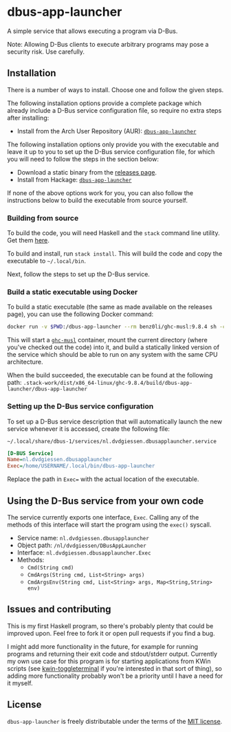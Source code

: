 # dbus-app-launcher

A simple service that allows executing a program via D-Bus.

Note: Allowing D-Bus clients to execute arbitrary programs may pose a security
risk. Use carefully.

## Installation

There is a number of ways to install. Choose one and follow the given steps.

The following installation options provide a complete package which already
include a D-Bus service configuration file, so require no extra steps after
installing:

- Install from the Arch User Repository (AUR):
  [`dbus-app-launcher`](https://aur.archlinux.org/packages/dbus-app-launcher)

The following installation options only provide you with the executable and
leave it up to you to set up the D-Bus service configuration file, for which
you will need to follow the steps in the section below:

- Download a static binary from the
  [releases page](https://github.com/DvdGiessen/dbus-app-launcher/releases).
- Install from Hackage:
  [`dbus-app-launcher`](https://hackage.haskell.org/package/dbus-app-launcher)

If none of the above options work for you, you can also follow the instructions
below to build the executable from source yourself.

### Building from source

To build the code, you will need Haskell and the `stack` command line utility.
Get them [here](https://docs.haskellstack.org/en/stable/).

To build and install, run `stack install`. This will build the code and copy the
executable to `~/.local/bin`.

Next, follow the steps to set up the D-Bus service.

### Build a static executable using Docker

To build a static executable (the same as made available on the releases page),
you can use the following Docker command:

```sh
docker run -v $PWD:/dbus-app-launcher --rm benz0li/ghc-musl:9.8.4 sh -c "cd /dbus-app-launcher && exec stack --allow-different-user build --no-install-ghc --system-ghc --ghc-options='-static -optl-static'"
```

This will start a [`ghc-musl`](https://github.com/benz0li/ghc-musl) container,
mount the current directory (where you've checked out the code) into it, and
build a statically linked version of the service which should be able to run on
any system with the same CPU architecture.

When the build succeeded, the executable can be found at the following path:
`.stack-work/dist/x86_64-linux/ghc-9.8.4/build/dbus-app-launcher/dbus-app-launcher`

### Setting up the D-Bus service configuration

To set up a D-Bus service description that will automatically launch the new
service whenever it is accessed, create the following file:

`~/.local/share/dbus-1/services/nl.dvdgiessen.dbusapplauncher.service`

```ini
[D-BUS Service]
Name=nl.dvdgiessen.dbusapplauncher
Exec=/home/USERNAME/.local/bin/dbus-app-launcher
```

Replace the path in `Exec=` with the actual location of the executable.

## Using the D-Bus service from your own code

The service currently exports one interface, `Exec`. Calling any of the methods
of this interface will start the program using the `exec()` syscall.

- Service name: `nl.dvdgiessen.dbusapplauncher`
- Object path: `/nl/dvdgiessen/DBusAppLauncher`
- Interface: `nl.dvdgiessen.dbusapplauncher.Exec`
- Methods:
  - `Cmd(String cmd)`
  - `CmdArgs(String cmd, List<String> args)`
  - `CmdArgsEnv(String cmd, List<String> args, Map<String,String> env)`

## Issues and contributing

This is my first Haskell program, so there's probably plenty that could be
improved upon. Feel free to fork it or open pull requests if you find a bug.

I might add more functionality in the future, for example for running programs
and returning their exit code and stdout/stderr output. Currently my own use
case for this program is for starting applications from KWin scripts (see
[kwin-toggleterminal](https://github.com/DvdGiessen/kwin-toggleterminal) if
you're interested in that sort of thing), so adding more functionality probably
won't be a priority until I have a need for it myself.

## License

`dbus-app-launcher` is freely distributable under the terms of the
[MIT license](https://github.com/DvdGiessen/dbus-app-launcher/blob/master/LICENSE).

